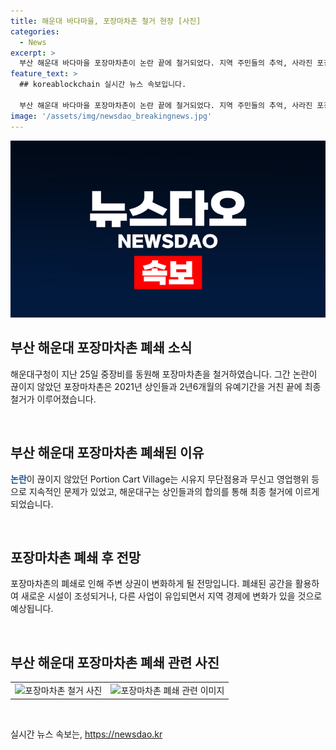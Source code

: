 ```yaml
---
title: 해운대 바다마을, 포장마차촌 철거 현장 [사진]
categories:
  - News
excerpt: >
  부산 해운대 바다마을 포장마차촌이 논란 끝에 철거되었다. 지역 주민들의 추억, 사라진 포장마차촌의 모습에 안타까움이 남는다. 해운대구는 2년6개월 유예기간을 거쳐 상인들과 철거를 합의하고 최종 철거에 나섰다.경비를 동원하여 철거한 것으로 보인다.
feature_text: >
  ## koreablockchain 실시간 뉴스 속보입니다.

  부산 해운대 바다마을 포장마차촌이 논란 끝에 철거되었다. 지역 주민들의 추억, 사라진 포장마차촌의 모습에 안타까움이 남는다. 해운대구는 2년6개월 유예기간을 거쳐 상인들과 철거를 합의하고 최종 철거에 나섰다.경비를 동원하여 철거한 것으로 보인다.
image: '/assets/img/newsdao_breakingnews.jpg'
---
```


<p><img src="/assets/img/newsdao_breakingnews.jpg" alt="koreablockchain 속보" /></p>

<h2 data-ke-size="size26">부산 해운대 포장마차촌 폐쇄 소식</h2>

<p>해운대구청이 지난 25일 중장비를 동원해 포장마차촌을 철거하였습니다. 그간 논란이 끊이지 않았던 포장마차촌은 2021년 상인들과 2년6개월의 유예기간을 거친 끝에 최종 철거가 이루어졌습니다. <p data-ke-size="size16">&nbsp;</p></p>

<h2 data-ke-size="size24">부산 해운대 포장마차촌 폐쇄된 이유</h2>

<p><b><span style="color: #1a5490;">논란</span></b>이 끊이지 않았던 Portion Cart Village는 시유지 무단점용과 무신고 영업행위 등으로 지속적인 문제가 있었고, 해운대구는 상인들과의 합의를 통해 최종 철거에 이르게 되었습니다. <p data-ke-size="size16">&nbsp;</p></p>

<h2 data-ke-size="size24">포장마차촌 폐쇄 후 전망</h2>

<p>포장마차촌의 폐쇄로 인해 주변 상권이 변화하게 될 전망입니다. 폐쇄된 공간을 활용하여 새로운 시설이 조성되거나, 다른 사업이 유입되면서 지역 경제에 변화가 있을 것으로 예상됩니다. <p data-ke-size="size16">&nbsp;</p></p>

<h2 data-ke-size="size24">부산 해운대 포장마차촌 폐쇄 관련 사진</h2>

<table>
    <tbody>
        <tr>
            <td style="text-align: center;"><img src="https://www.example.com/photo1.jpg" alt="포장마차촌 철거 사진"></td>
            <td style="text-align: center;"><img src="https://www.example.com/photo2.jpg" alt="포장마차촌 폐쇄 관련 이미지"></td>
        </tr>
    </tbody>
</table>

<p data-ke-size="size16">&nbsp;</p>
실시간 뉴스 속보는, <a href="https://newsdao.kr" rel="dofollow">https://newsdao.kr</a>


